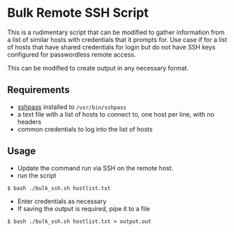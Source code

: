 # Bulk Remote SSH Script
This is a rudimentary script that can be modified to gather information from a list of similar hosts with credentials that it prompts for. Use case if for a list of hosts that have shared credentials for login but do not have SSH keys configured for passwordless remote access.

This can be modified to create output in any necessary format.

## Requirements
- [sshpass](https://sourceforge.net/projects/sshpass/) installed to `/usr/bin/sshpass`
- a text file with a list of hosts to connect to, one host per line, with no headers
- common credentials to log into the list of hosts

## Usage

- Update the command run via SSH on the remote host.
- run the script
```
$ bash ./bulk_ssh.sh hostlist.txt
```
- Enter credentials as necessary
- If saving the output is required, pipe it to a file
```
$ bash ./bulk_ssh.sh hostlist.txt > output.out
```